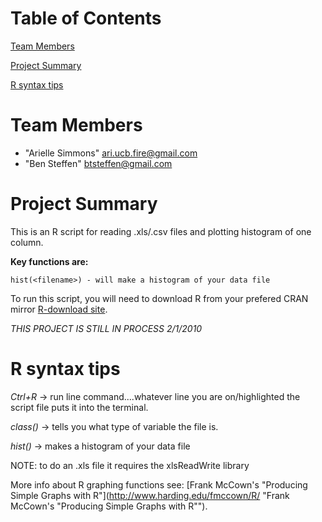 
<html>
<head>
</head>
<body>

# Table of Contents

[Team Members](#team-members)

[Project Summary](#project-summary)

[R syntax tips](#R-syntax)

# <a name="team-members"></a>Team Members
* "Arielle Simmons" <ari.ucb.fire@gmail.com>
* "Ben Steffen" <btsteffen@gmail.com>

# <a name="project-summary"></a>Project Summary
This is an R script for reading .xls/.csv files and plotting histogram of one column.

**Key functions are:**

	hist(<filename>) - will make a histogram of your data file

To run this script, you will need to download R from your prefered CRAN mirror [R-download site](http://www.r-project.org/ "R-download site"). 

*THIS PROJECT IS STILL IN PROCESS 2/1/2010*
 
# <a name="R-syntax"></a>R syntax tips

*Ctrl+R* -> run line command....whatever line you are on/highlighted the script file puts it into the terminal.

*class()* -> tells you what type of variable the file is.

*hist()* -> makes a histogram of your data file


NOTE: to do an .xls file it requires the xlsReadWrite library

More info about R graphing functions see: [Frank McCown's "Producing Simple Graphs with R"](http://www.harding.edu/fmccown/R/ "Frank McCown's "Producing Simple Graphs with R"").
</body>
</html>